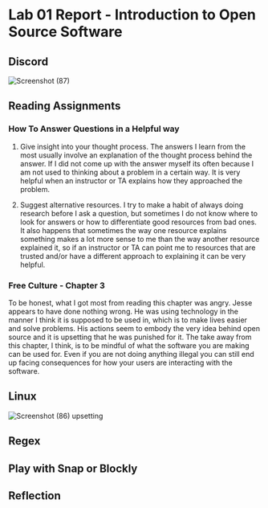 # Lab 01 Report - Introduction to Open Source Software

## Discord
![Screenshot (87)](https://user-images.githubusercontent.com/63828111/106549124-50708200-64de-11eb-9c83-73a8c84af132.png)

## Reading Assignments
### How To Answer Questions in a Helpful way
1. Give insight into your thought process. The answers I learn from the most usually involve an explanation of the thought process behind the answer. If I did not come up with the answer myself its often because I am not used to thinking about a problem in a certain way. It is very helpful when an instructor or TA explains how they approached the problem.

2. Suggest alternative resources. I try to make a habit of always doing research before I ask a question, but sometimes I do not know where to look for answers or how to differentiate good resources from bad ones. It also happens that sometimes the way one resource explains something makes a lot more sense to me than the way another resource explained it, so if an instructor or TA can point me to resources that are trusted and/or have a different approach to explaining it can be very helpful.

### Free Culture - Chapter 3
To be honest, what I got most from reading this chapter was angry. Jesse appears to have done nothing wrong. He was using technology in the manner I think it is supposed to be used in, which is to make lives easier and solve problems. His actions seem to embody the very idea behind open source and it is upsetting that he was punished for it. The take away from this chapter, I think, is to be mindful of what the software you are making can be used for. Even if you are not doing anything illegal you can still end up facing consequences for how your users are interacting with the software. 

## Linux
![Screenshot (86)](https://user-images.githubusercontent.com/63828111/106548786-a2fd6e80-64dd-11eb-9650-302c70ce9cdf.png)
upsetting

## Regex

## Play with Snap or Blockly

## Reflection
